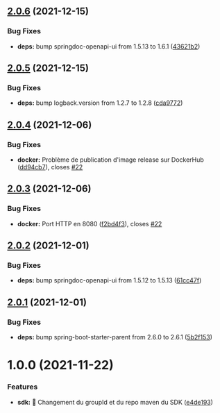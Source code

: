 ## [2.0.6](https://github.com/opt-nc/opt-temps-attente-agences-api/compare/v2.0.5...v2.0.6) (2021-12-15)


### Bug Fixes

* **deps:** bump springdoc-openapi-ui from 1.5.13 to 1.6.1 ([43621b2](https://github.com/opt-nc/opt-temps-attente-agences-api/commit/43621b2af69eb7813623861d010e4ec3d871e0ba))

## [2.0.5](https://github.com/opt-nc/opt-temps-attente-agences-api/compare/v2.0.4...v2.0.5) (2021-12-15)


### Bug Fixes

* **deps:** bump logback.version from 1.2.7 to 1.2.8 ([cda9772](https://github.com/opt-nc/opt-temps-attente-agences-api/commit/cda97722b572e3f4d5fab7abe17241a85365edb7))

## [2.0.4](https://github.com/opt-nc/opt-temps-attente-agences-api/compare/v2.0.3...v2.0.4) (2021-12-06)


### Bug Fixes

* **docker:** Problème de publication d'image release sur DockerHub ([dd94cb7](https://github.com/opt-nc/opt-temps-attente-agences-api/commit/dd94cb735bcbbd3b6373a28ab34dfcf78aae6e24)), closes [#22](https://github.com/opt-nc/opt-temps-attente-agences-api/issues/22)

## [2.0.3](https://github.com/opt-nc/opt-temps-attente-agences-api/compare/v2.0.2...v2.0.3) (2021-12-06)


### Bug Fixes

* **docker:** Port HTTP en 8080 ([f2bd4f3](https://github.com/opt-nc/opt-temps-attente-agences-api/commit/f2bd4f358a1ddf2d6f9dbdd961009e4a55e3d57c)), closes [#22](https://github.com/opt-nc/opt-temps-attente-agences-api/issues/22)

## [2.0.2](https://github.com/opt-nc/opt-temps-attente-agences-api/compare/v2.0.1...v2.0.2) (2021-12-01)


### Bug Fixes

* **deps:** bump springdoc-openapi-ui from 1.5.12 to 1.5.13 ([61cc47f](https://github.com/opt-nc/opt-temps-attente-agences-api/commit/61cc47f3f715804fce5948f507a100ed6592c89c))

## [2.0.1](https://github.com/opt-nc/opt-temps-attente-agences-api/compare/v2.0.0...v2.0.1) (2021-12-01)


### Bug Fixes

* **deps:** bump spring-boot-starter-parent from 2.6.0 to 2.6.1 ([5b2f153](https://github.com/opt-nc/opt-temps-attente-agences-api/commit/5b2f153134d8618dc4d4871266f9b7c2614a859d))

# 1.0.0 (2021-11-22)


### Features

* **sdk:** :pushpin: Changement du groupId et du repo maven du SDK ([e4de193](https://github.com/opt-nc/opt-temps-attente-agences-api/commit/e4de193744de29a24d615ee9c68de27abd07ef8b))
